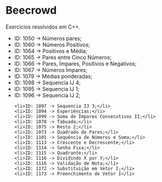 # Beecrowd
Exercicios resolvidos em C++.

<ul>
    <li>ID: 1050 -> Números pares;</li>
    <li>ID: 1060 -> Números Positivos;</li>
    <li>ID: 1064 -> Positivos e Média;</li>
    <li>ID: 1065 -> Pares entre Cinco Números;</li>    
    <li>ID: 1066 -> Pares, Ímpares, Positivos e Negativos;</li>
    <li>ID: 1067 -> Números Ímpares;</li>
    <li>ID: 1079 -> Médias ponderadas;</li>
    <li>ID: 1098 -> Sequencia IJ 4;</li>
    <li>ID: 1095 -> Sequencia IJ 1;</li>
    <li>ID: 1096 -> Sequencia IJ 2;</li>

    
    <li>ID: 1097 -> Sequencia IJ 3;</li>
    <li>ID: 1094 -> Experiências;</li>
    <li>ID: 1099 -> Soma de Ímpares Consecutivos II;</li>
    <li>ID: 1078 -> Tabuada;</li>
    <li>ID: 1075 ->	Resto 2;</li>
    <li>ID: 1073 -> Quadrado de Pares;</li>
    <li>ID: 1101 ->	Sequência de Números e Soma;</li>
    <li>ID: 1113 ->	Crescente e Decrescente;</li>
    <li>ID: 1114 -> Senha Fixa;</li>
    <li>ID: 1115 ->	Quadrante;</li>
    <li>ID: 1116 ->	Dividindo X por Y;</li>
    <li>ID: 1116 -> Validação de Nota;</li>
    <li>ID: 1172 -> Substituição em Vetor I;</li>
    <li>ID:	1173 -> Preenchimento de Vetor I</li>
</ul>

